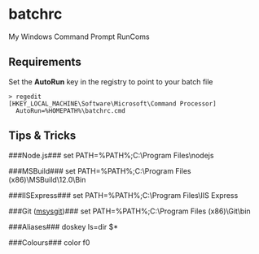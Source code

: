 batchrc
=======

My Windows Command Prompt RunComs

Requirements
------------

 Set the **AutoRun** key in the registry to point to your batch file
 
    > regedit
    [HKEY_LOCAL_MACHINE\Software\Microsoft\Command Processor]
      AutoRun=%HOMEPATH%\batchrc.cmd
      
Tips & Tricks
-------------------

###Node.js###
    set PATH=%PATH%;C:\Program Files\nodejs
    
###MSBuild###
    set PATH=%PATH%;C:\Program Files (x86)\MSBuild\12.0\Bin
    
###IISExpress###
    set PATH=%PATH%;C:\Program Files\IIS Express

###Git ([msysgit](https://code.google.com/p/msysgit/))###
    set PATH=%PATH%;C:\Program Files (x86)\Git\bin

###Aliases###
    doskey ls=dir $*
     
###Colours###
    color f0
